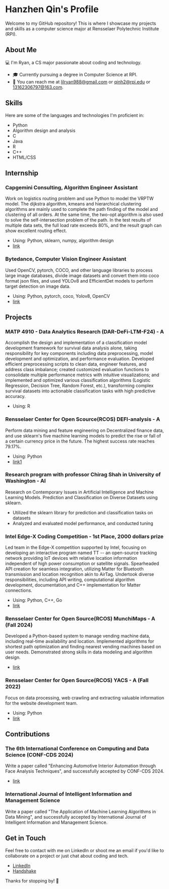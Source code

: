 # Hanzhen Qin's Profile

Welcome to my GitHub repository! This is where I showcase my projects and skills as a computer science major at Rensselaer Polytechnic Institute (RPI).

## About Me

💻 I'm Ryan, a CS major passionate about coding and technology.

- 🎓 Currently pursuing a degree in Computer Science at RPI.
- 📧 You can reach me at lilryan988@gmail.com or qinh2@rpi.edu or 13162306797@163.com.

## Skills

Here are some of the languages and technologies I'm proficient in:

- Python
- Algorithm design and analysis
- C
- Java
- R
- C++
- HTML/CSS

## Internship

### Capgemini Consulting, Algorithm Engineer Assistant
Work on logistics routing problem and use Python to model the VRPTW model. The dijkstra 
algorithm, kmeans and hierarchical clustering algorithms are mainly used to complete the 
path finding of the model and clustering of all orders. At the same time, the two-opt algorithm 
is also used to solve the self-intersection problem of the path. In the test results of multiple 
data sets, the full load rate exceeds 80%, and the result graph can show excellent routing 
effect.
- Using: Python, sklearn, numpy, algorithm design
- [link](https://github.com/RyanLIL-XwX/VRPTW_algo/tree/main/model/dijkstra)

### Bytedance, Computer Vision Engineer Assistant
Used OpenCV, pytorch, COCO, and other language libraries to process large image databases, divide 
image datasets and convert them into coco format json files, and used YOLOv8 and EfficientDet models to
 perform target detection on image data.
 - Using: Python, pytorch, coco, Yolov8, OpenCV
 - [link](https://github.com/RyanLIL-XwX/bytedance_intern/tree/main)

## Projects

### MATP 4910 - Data Analytics Research (DAR-DeFi-LTM-F24) - A

Accomplish the design and implementation of a classification model development framework for survival data analysis alone, taking 
responsibility for key components including data preprocessing, model development and optimization, and performance evaluation. Developed efficient preprocessing scripts to clean data, engineer features, and address class imbalance; created customized 
evaluation functions to consolidate multiple performance metrics with intuitive visualizations; and implemented and optimized various classification algorithms (Logistic Regression, Decision Tree, Random Forest, etc.), transforming complex survival datasets into 
actionable classification tasks with high predictive accuracy.
- Using: R

### Rensselaer Center for Open Scource(RCOS) DEFI-analysis - A

Perform data mining and feature engineering on Decentralized finance data, and use sklearn's five machine learning models to predict the rise or fall of a certain currency price in the future. The highest success rate reaches 79.17%.
- Using: Python
- [link1](https://github.com/2281469043/DeFi-Analysis/tree/main/src/qinh2)

### Research program with professor Chirag Shah in University of Washington - AI

Research on Contemporary Issues in Artificial Intelligence and Machine Learning Models. 
Prediction and Classification on Diverse Datasets using sklearn.
- Utilized the sklearn library for prediction and classification tasks on datasets
- Analyzed and evaluated model performance, and conducted tuning

### Intel Edge-X Coding Competition - 1st Place, 2000 dollars prize

Led team in the Edge-X competition supported by Intel, focusing on developing an interactive program 
named TT -- an open-source tracking network providing IoT devices with relative location information 
independent of high power consumption or satellite signals. Spearheaded API creation for seamless 
integration, utilizing Matter for Bluetooth transmission and location recognition akin to AirTag. Undertook 
diverse responsibilities, including API writing, computational algorithm development, documentation,and C++
implementation for Matter connections.
- Using: Python, C++, Go
- [link](https://github.com/Yixuan-Shen/TT)

### Rensselaer Center for Open Source(RCOS) MunchiMaps - A (Fall 2024)

Developed a Python-based system to manage vending machine data, including real-time availability and 
location. Implemented algorithms for shortest path optimization and finding nearest vending machines based 
on user needs. Demonstrated strong skills in data modeling and algorithm design.
- [link](https://github.com/RyanLIL-XwX/MunchiMaps_algorithm/tree/main/algorithm)

### Rensselaer Center for Open Source(RCOS) YACS - A (Fall 2022)
Focus on data processing, web crawling and extracting valuable information for the website 
development team.
- Using: Python
- [link](https://github.com/RyanLIL-XwX/RCOS1)

## Contributions

### The 6th International Conference on Computing and Data Science (CONF-CDS 2024)

Write a paper called "Enhancing Automotive Interior Automation through Face Analysis Techniques", and 
successfully accepted by CONF-CDS 2024.
- [link](https://www.confcds.org)

### International Journal of Intelligent Information and Management Science

Write a paper called "The Application of Machine Learning Algorithms in Data Mining", and successfully 
accepted by International Journal of Intelligent Information and Management Science.

## Get in Touch

Feel free to contact with me on LinkedIn or shoot me an email if you'd like to collaborate on a project or just chat about coding and tech.
- [LinkedIn](https://www.linkedin.com/in/hanzhenqin86/)
- [Handshake](https://app.joinhandshake.com/stu/users/33579174)

Thanks for stopping by! 🚀
